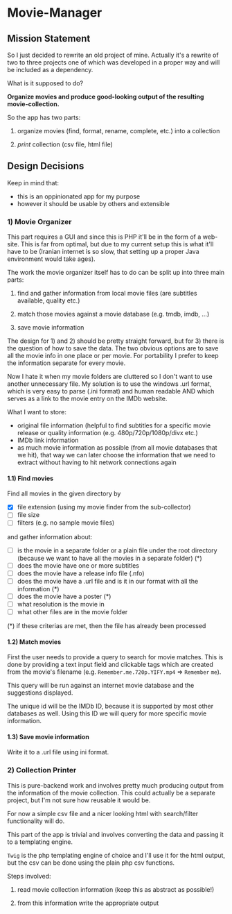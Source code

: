 # Movie-Manager

## Mission Statement

So I just decided to rewrite an old project of mine. Actually it's a rewrite of two to three projects one of which was developed in a proper way and will be included as a dependency.

What is it supposed to do?

**Organize movies and produce good-looking output of the resulting movie-collection.**

So the app has two parts:

1) organize movies (find, format, rename, complete, etc.) into a collection

2) *print* collection (csv file, html file)

## Design Decisions

Keep in mind that:

- this is an oppinionated app for my purpose
- however it should be usable by others and extensible

### 1) Movie Organizer

This part requires a GUI and since this is PHP it'll be in the form of a web-site. This is far from optimal, but due to my current setup this is what it'll have to be (Iranian internet is so slow, that setting up a proper Java environment would take ages).

The work the movie organizer itself has to do can be split up into three main parts:

1) find and gather information from local movie files (are subtitles available, quality etc.)

2) match those movies against a movie database (e.g. tmdb, imdb, ...)

3) save movie information

The design for 1) and 2) should be pretty straight forward, but for 3) there is the question of how to save the data. The two obvious options are to save all the movie info in one place or per movie. For portability I prefer to keep the information separate for every movie.

Now I hate it when my movie folders are cluttered so I don't want to use another unnecessary file. My solution is to use the windows .url format, which is very easy to parse (.ini format) and human readable AND which serves as a link to the movie entry on the IMDb website.

What I want to store:

- original file information (helpful to find subtitles for a specific movie release or quality information (e.g. 480p/720p/1080p/divx etc.)
- IMDb link information
- as much movie information as possible (from all movie databases that we hit), that way we can later choose the information that we need to extract without having to hit network connections again

#### 1.1) Find movies

Find all movies in the given directory by

- [x] file extension (using my movie finder from the sub-collector)
- [ ] file size
- [ ] filters (e.g. no sample movie files)

and gather information about:

- [ ] is the movie in a separate folder or a plain file under the root directory (because we want to have all the movies in a separate folder) (*)
- [ ] does the movie have one or more subtitles
- [ ] does the movie have a release info file (.nfo)
- [ ] does the movie have a .url file and is it in our format with all the information (*)
- [ ] does the movie have a poster (*)
- [ ] what resolution is the movie in
- [ ] what other files are in the movie folder

(*) if these criterias are met, then the file has already been processed

#### 1.2) Match movies

First the user needs to provide a query to search for movie matches. This is done by providing a text input field and clickable tags which are created from the movie's filename (e.g. `Remember.me.720p.YIFY.mp4` => `Remember` `me`).

This query will be run against an internet movie database and the suggestions displayed.

The unique id will be the IMDb ID, because it is supported by most other databases as well. Using this ID we will query for more specific movie information.

#### 1.3) Save movie information

Write it to a .url file using ini format.

### 2) Collection Printer

This is pure-backend work and involves pretty much producing output from the information of the movie collection. This could actually be a separate project, but I'm not sure how reusable it would be.

For now a simple csv file and a nicer looking html with search/filter functionality will do.

This part of the app is trivial and involves converting the data and passing it to a templating engine.

`Twig` is the php templating engine of choice and I'll use it for the html output, but the csv can be done using the plain php csv functions.

Steps involved:

1) read movie collection information (keep this as abstract as possible!)

2) from this information write the appropriate output